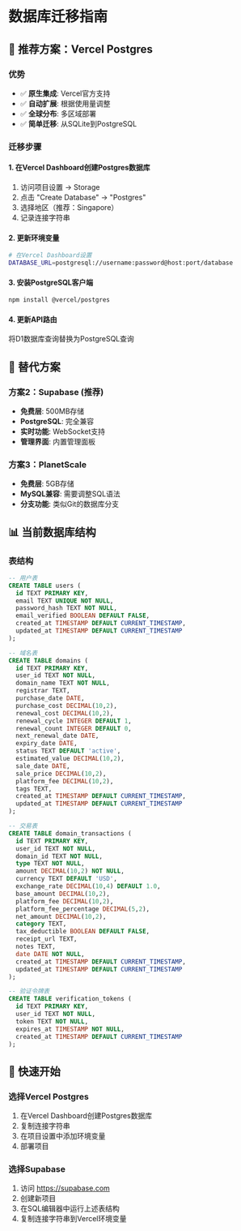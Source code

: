 # 数据库迁移指南

## 🎯 推荐方案：Vercel Postgres

### 优势
- ✅ **原生集成**: Vercel官方支持
- ✅ **自动扩展**: 根据使用量调整
- ✅ **全球分布**: 多区域部署
- ✅ **简单迁移**: 从SQLite到PostgreSQL

### 迁移步骤

#### 1. 在Vercel Dashboard创建Postgres数据库
1. 访问项目设置 → Storage
2. 点击 "Create Database" → "Postgres"
3. 选择地区（推荐：Singapore）
4. 记录连接字符串

#### 2. 更新环境变量
```bash
# 在Vercel Dashboard设置
DATABASE_URL=postgresql://username:password@host:port/database
```

#### 3. 安装PostgreSQL客户端
```bash
npm install @vercel/postgres
```

#### 4. 更新API路由
将D1数据库查询替换为PostgreSQL查询

## 🔄 替代方案

### 方案2：Supabase (推荐)
- **免费层**: 500MB存储
- **PostgreSQL**: 完全兼容
- **实时功能**: WebSocket支持
- **管理界面**: 内置管理面板

### 方案3：PlanetScale
- **免费层**: 5GB存储
- **MySQL兼容**: 需要调整SQL语法
- **分支功能**: 类似Git的数据库分支

## 📊 当前数据库结构

### 表结构
```sql
-- 用户表
CREATE TABLE users (
  id TEXT PRIMARY KEY,
  email TEXT UNIQUE NOT NULL,
  password_hash TEXT NOT NULL,
  email_verified BOOLEAN DEFAULT FALSE,
  created_at TIMESTAMP DEFAULT CURRENT_TIMESTAMP,
  updated_at TIMESTAMP DEFAULT CURRENT_TIMESTAMP
);

-- 域名表
CREATE TABLE domains (
  id TEXT PRIMARY KEY,
  user_id TEXT NOT NULL,
  domain_name TEXT NOT NULL,
  registrar TEXT,
  purchase_date DATE,
  purchase_cost DECIMAL(10,2),
  renewal_cost DECIMAL(10,2),
  renewal_cycle INTEGER DEFAULT 1,
  renewal_count INTEGER DEFAULT 0,
  next_renewal_date DATE,
  expiry_date DATE,
  status TEXT DEFAULT 'active',
  estimated_value DECIMAL(10,2),
  sale_date DATE,
  sale_price DECIMAL(10,2),
  platform_fee DECIMAL(10,2),
  tags TEXT,
  created_at TIMESTAMP DEFAULT CURRENT_TIMESTAMP,
  updated_at TIMESTAMP DEFAULT CURRENT_TIMESTAMP
);

-- 交易表
CREATE TABLE domain_transactions (
  id TEXT PRIMARY KEY,
  user_id TEXT NOT NULL,
  domain_id TEXT NOT NULL,
  type TEXT NOT NULL,
  amount DECIMAL(10,2) NOT NULL,
  currency TEXT DEFAULT 'USD',
  exchange_rate DECIMAL(10,4) DEFAULT 1.0,
  base_amount DECIMAL(10,2),
  platform_fee DECIMAL(10,2),
  platform_fee_percentage DECIMAL(5,2),
  net_amount DECIMAL(10,2),
  category TEXT,
  tax_deductible BOOLEAN DEFAULT FALSE,
  receipt_url TEXT,
  notes TEXT,
  date DATE NOT NULL,
  created_at TIMESTAMP DEFAULT CURRENT_TIMESTAMP,
  updated_at TIMESTAMP DEFAULT CURRENT_TIMESTAMP
);

-- 验证令牌表
CREATE TABLE verification_tokens (
  id TEXT PRIMARY KEY,
  user_id TEXT NOT NULL,
  token TEXT NOT NULL,
  expires_at TIMESTAMP NOT NULL,
  created_at TIMESTAMP DEFAULT CURRENT_TIMESTAMP
);
```

## 🚀 快速开始

### 选择Vercel Postgres
1. 在Vercel Dashboard创建Postgres数据库
2. 复制连接字符串
3. 在项目设置中添加环境变量
4. 部署项目

### 选择Supabase
1. 访问 https://supabase.com
2. 创建新项目
3. 在SQL编辑器中运行上述表结构
4. 复制连接字符串到Vercel环境变量

